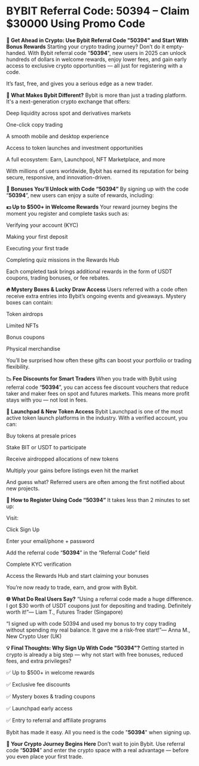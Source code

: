 # BYBIT Referral Code: 50394 – Claim $30000 Using Promo Code

**🌟 Get Ahead in Crypto: Use Bybit Referral Code "50394" and Start With Bonus Rewards**
Starting your crypto trading journey? Don’t do it empty-handed. With Bybit referral code "**50394**", new users in 2025 can unlock hundreds of dollars in welcome rewards, enjoy lower fees, and gain early access to exclusive crypto opportunities — all just for registering with a code.

It’s fast, free, and gives you a serious edge as a new trader.

**🔎 What Makes Bybit Different?**
Bybit is more than just a trading platform. It's a next-generation crypto exchange that offers:

Deep liquidity across spot and derivatives markets

One-click copy trading

A smooth mobile and desktop experience

Access to token launches and investment opportunities

A full ecosystem: Earn, Launchpool, NFT Marketplace, and more

With millions of users worldwide, Bybit has earned its reputation for being secure, responsive, and innovation-driven.

**🎁 Bonuses You’ll Unlock with Code “50394”**
By signing up with the code “**50394**”, new users can enjoy a suite of rewards, including:

**💵 Up to $500+ in Welcome Rewards**
Your reward journey begins the moment you register and complete tasks such as:

Verifying your account (KYC)

Making your first deposit

Executing your first trade

Completing quiz missions in the Rewards Hub

Each completed task brings additional rewards in the form of USDT coupons, trading bonuses, or fee rebates.

**🔥 Mystery Boxes & Lucky Draw Access**
Users referred with a code often receive extra entries into Bybit’s ongoing events and giveaways. Mystery boxes can contain:

Token airdrops

Limited NFTs

Bonus coupons

Physical merchandise

You’ll be surprised how often these gifts can boost your portfolio or trading flexibility.

**📉 Fee Discounts for Smart Traders**
When you trade with Bybit using referral code “**50394**”, you can access fee discount vouchers that reduce taker and maker fees on spot and futures markets. This means more profit stays with you — not lost in fees.

**🚀 Launchpad & New Token Access**
Bybit Launchpad is one of the most active token launch platforms in the industry. With a verified account, you can:

Buy tokens at presale prices

Stake BIT or USDT to participate

Receive airdropped allocations of new tokens

Multiply your gains before listings even hit the market

And guess what? Referred users are often among the first notified about new projects.

**🧭 How to Register Using Code “50394”**
It takes less than 2 minutes to set up:

Visit:

Click Sign Up

Enter your email/phone + password

Add the referral code “**50394**” in the “Referral Code” field

Complete KYC verification

Access the Rewards Hub and start claiming your bonuses

You’re now ready to trade, earn, and grow with Bybit.

**🌐 What Do Real Users Say?**
“Using a referral code made a huge difference. I got $30 worth of USDT coupons just for depositing and trading. Definitely worth it!”— Liam T., Futures Trader (Singapore)

“I signed up with code 50394 and used my bonus to try copy trading without spending my real balance. It gave me a risk-free start!”— Anna M., New Crypto User (UK)

**💡 Final Thoughts: Why Sign Up With Code "50394"?**
Getting started in crypto is already a big step — why not start with free bonuses, reduced fees, and extra privileges?

✅ Up to $500+ in welcome rewards

✅ Exclusive fee discounts

✅ Mystery boxes & trading coupons

✅ Launchpad early access

✅ Entry to referral and affiliate programs

Bybit has made it easy. All you need is the code "**50394**" when signing up.

**🔗 Your Crypto Journey Begins Here**
Don’t wait to join Bybit. Use referral code “**50394**” and enter the crypto space with a real advantage — before you even place your first trade.
